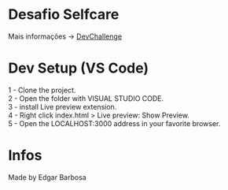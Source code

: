 # Desafio Selfcare 

Mais informações -> <a target="_blank" href="https://devchallenge.com.br">DevChallenge</a> 


# Dev Setup (VS Code)
1 - Clone the project.<br>
2 - Open the folder with VISUAL STUDIO CODE.<br>
3 - install Live preview extension.<br>
4 - Right click index.html > Live preview: Show Preview.<br>
5 - Open the LOCALHOST:3000 address in your favorite browser.<br>


# Infos
Made by Edgar Barbosa 
